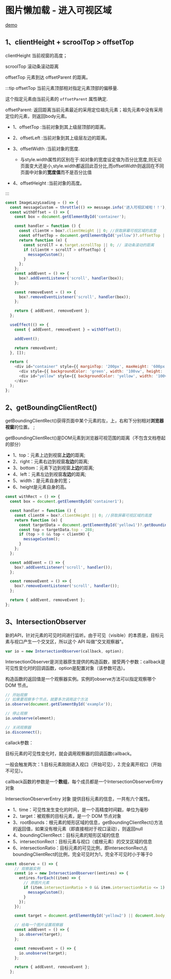 # 图片懒加载 - 进入可视区域

[demo](https://github.com/Picker666/blog-example/blob/main/src/component/base/imageLazyLoading.tsx)

## 1、clientHeight + scroolTop > offsetTop

clientHeight 当前视窗的高度；

scroolTop 滚动条滚动距离

offsetTop 元素到达 offsetParent 的距离。

:::tip
offsetTop 当前元素顶部相对指定元素顶部的偏移量.

这个指定元素由当前元素的 `offsetParent` 属性确定.

offsetParent: 返回距离当前元素最近的采用定位祖先元素；祖先元素中没有采用定位的元素，则返回body元素。

* 1、offsetTop :当前对象到其上级层顶部的距离。
* 2、offsetLeft :当前对象到其上级层左边的距离。
* 3、offsetWidth :当前对象的宽度.
  * 与style.width属性的区别在于:如对象的宽度设定值为百分比宽度,则无论页面变大还是小,style.width都返回此百分比,而offsetWidth则返回在不同页面中对象的**宽度值**而不是百分比值

* 4、offsetHeight :当前对象的高度。

:::

```js
const ImageLazyLoading = () => {
  const messageCustom = throttle(() => message.info('进入可视区域啦！！'), 500);
  const withOffset = () => {
    const box = document.getElementById('container');

    const handler = function () {
      const clientH = box?.clientHeight || 0; //获取屏幕可视区域的高度
      const offsetTop = document.getElementById('yellow')?.offsetTop || 0; //获取元素相对于顶部的高度
      return function (e) {
        const scrollT = e.target.scrollTop || 0; // 滚动条滚动的距离
        if (clientH + scrollT > offsetTop) {
          messageCustom();
        }
      };
    };
    const addEvent = () => {
      box?.addEventListener('scroll', handler(box));
    };

    const removeEvent = () => {
      box?.removeEventListener('scroll', handler(box));
    };

    return { addEvent, removeEvent };
  };

  useEffect(() => {
    const { addEvent, removeEvent } = withOffset();

    addEvent();

    return removeEvent;
  }, []);

  return (
    <div id="container" style={{ marginTop: '200px', maxHeight: '600px', overflow: 'auto', position: 'relative' }}>
      <div style={{ backgroundColor: 'green', width: '100vw', height: '8000px' }}></div>
      <div id="yellow" style={{ backgroundColor: 'yellow', width: '100vw', height: '800px' }}></div>
    </div>
  );
};
```

## 2、getBoundingClientRect()

getBoundingClientRect()获得页面中某个元素的左，上，右和下分别相对**浏览器视窗**的位置。 ;

getBoundingClientRect()是DOM元素到浏览器可视范围的距离（不包含文档卷起的部分）

* 1、top：元素上边到视窗**上边**的距离;
* 2、right：元素右边到视窗**左边**的距离;
* 3、bottom：元素下边到视窗**上边**的距离;
* 4、left：元素左边到视窗**左边**的距离;
* 5、width：是元素自身的宽；
* 6、height是元素自身的高。

```js
const withRect = () => {
  const box = document.getElementById('container1');

  const handler = function () {
    const clientH = box?.clientHeight || 0; //获取屏幕可视区域的高度
    return function (e) {
      const targetData = document.getElementById('yellow1')?.getBoundingClientRect() || { top: -1 }; //获取目标元素相信息
      const top = targetData.top - 288;
      if (top > 0 && top < clientH) {
        messageCustom();
      }
    };
  };

  const addEvent = () => {
    box?.addEventListener('scroll', handler());
  };

  const removeEvent = () => {
    box?.removeEventListener('scroll', handler());
  };

  return { addEvent, removeEvent };
};
```

## 3、IntersectionObserver

新的API，针对元素的可见时间进行监听。由于可见（visible）的本质是，目标元素与视口产生一个交叉区，所以这个 API 叫做"交叉观察器"。

```js
var io = new IntersectionObserver(callback, option);
```

IntersectionObserver是浏览器原生提供的构造函数，接受两个参数：callback是可见性变化时的回调函数，option是配置对象（该参数可选）。

构造函数的返回值是一个观察器实例。实例的observe方法可以指定观察哪个 DOM 节点。

```js
// 开始观察 
// 如果要观察多个节点，就要多次调用这个方法
io.observe(document.getElementById('example'));

// 停止观察
io.unobserve(element);

// 关闭观察器
io.disconnect();
```

callack参数：

目标元素的可见性变化时，就会调用观察器的回调函数callback。

一般会触发两次：1.目标元素刚刚进入视口（开始可见），2.完全离开视口（开始不可见）。

callback函数的参数是一个**数组**，每个成员都是一个IntersectionObserverEntry对象

IntersectionObserverEntry 对象
提供目标元素的信息，一共有六个属性。

* 1、time：可见性发生变化的时间，是一个高精度时间戳，单位为毫秒
* 2、target：被观察的目标元素，是一个 DOM 节点对象
* 3、rootBounds：根元素的矩形区域的信息，getBoundingClientRect()方法的返回值，如果没有根元素（即直接相对于视口滚动），则返回null
* 4、boundingClientRect：目标元素的矩形区域的信息
* 5、intersectionRect：目标元素与视口（或根元素）的交叉区域的信息
* 6、intersectionRatio：目标元素的可见比例，即intersectionRect占boundingClientRect的比例，完全可见时为1，完全不可见时小于等于0

```js
const observe = () => {
    // 观察器实例
    const io = new IntersectionObserver((entires) => {
      entires.forEach((item) => {
        // 原图片元素
        if (item.intersectionRatio > 0 && item.intersectionRatio <= 1) {
          messageCustom();
        }
      });
    });

    const target = document.getElementById('yellow2') || document.body;

    // 给每一个图片设置观察器
    const addEvent = () => {
      io.observe(target);
    };

    const removeEvent = () => {
      io.unobserve(target);
    };

    return { addEvent, removeEvent };
  };

```